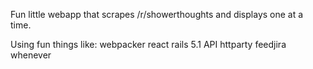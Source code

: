 Fun little webapp that scrapes /r/showerthoughts and displays one at a time.


Using fun things like:
webpacker
react
rails 5.1 API
httparty
feedjira
whenever
